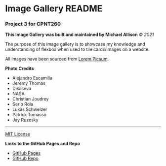 # Image Gallery README

### Project 3 for CPNT260
**This Image Gallery was built and maintained by Michael Allison**
*&copy; 2021*

The purpose of this image gallery is to showcase my knowledge and understanding of flexbox when used to tile cards/images on a website.

All images have been sourced from [Lorem Picsum](https://picsum.photos/).

**Photo Credits**
- Alejandro Escamilla
- Jeremy Thomas
- Dikaseva
- NASA
- Christian Joudrey
- Serio Rola
- Lukas Schweizer
- Patrick Tomasso
- Jay Ruzesky

---
[MIT License](license.html)

**Links to the GitHub Pages and Repo**
- [GitHub Pages](https://huntthee.github.io/cpnt260-a3/)
- [GitHub Repo](https://github.com/Huntthee/cpnt260-a3)